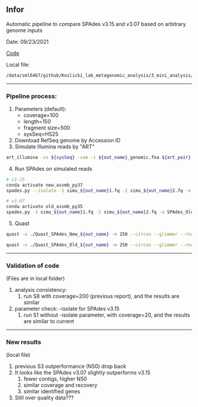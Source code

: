 ## Infor

Automatic pipeline to compare SPAdes v3.15 and v3.07 based on arbitrary genome inputs

Date: 09/23/2021

[Code](https://github.com/ShaopengLiu1/Koslicki_lab_metagenomic_analysis/blob/main/3_mini_analysis/20210525_Assembly_exploration/stage3_pipe_for_comparison/src/auto_comparison_SPAdes_new_old_by_Accession.sh)

Local file:

```bash
/data/sml6467/github/Koslicki_lab_metagenomic_analysis/3_mini_analysis/20210525_Assembly_exploration/stage3_pipe_for_comparison
```



---

### Pipeline process:

1. Parameters (default):
   - coverage=100
   - length=150
   - fragment size=500
   - sysSeq=HS25
2. Download RefSeq genome by Accession ID
3. Simulate Illumina reads by "ART"

```bash
art_illumina -ss ${sysSeq} -sam -i ${out_name}_genomic.fna ${art_pair} -l ${length} -f ${coverage} -m ${fragment} -s 10 -o simu_${out_name}
```

4. Run SPAdes on simulated reads

```bash
# v3.15
conda activate new_assmb_py37
spades.py --isolate -1 simu_${out_name}1.fq -2 simu_${out_name}2.fq -o SPAdes_New_${out_name}

# v3.07
conda activate old_assmb_py35
spades.py -1 simu_${out_name}1.fq -2 simu_${out_name}2.fq -o SPAdes_Old_${out_name}
```

5. Quast

```bash
quast -o ./Quast_SPAdes_New_${out_name} -m 250 --circos --glimmer --rna-finding -1 simu_${out_name}1.fq -2 simu_${out_name}2.fq -r ${out_name}_genomic.fna  SPAdes_New_${out_name}/contigs.fasta

quast -o ./Quast_SPAdes_Old_${out_name} -m 250 --circos --glimmer --rna-finding -1 simu_${out_name}1.fq -2 simu_${out_name}2.fq -r ${out_name}_genomic.fna  SPAdes_Old_${out_name}/contigs.fasta
```



---

### Validation of code

(Files are in local folder)

1. analysis consistency:
   1. run S8 with coverage=200 (previous report), and the results are similar
2. parameter check: -isolate for SPAdes v3.15
   1. run S1 without -isolate parameter, with coverage=20, and the results are similar to current 



---

### New results

(local file)

1. previous S3 outperformance (N50) drop back
2. It looks like the SPAdes v3.07 slightly outperforms v3.15
   1. fewer contigs, higher N50
   2. similar coverage and recovery
   3. similar identified genes
3. Still over quality data???